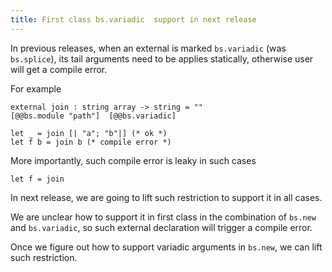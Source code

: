 ```yaml
---
title: First class bs.variadic  support in next release
---
```


In previous releases, when an external is marked `bs.variadic` (was `bs.splice`), its tail arguments need to be applies statically, otherwise user will get a compile error.

For example

```
external join : string array -> string = "" 
[@@bs.module "path"]  [@@bs.variadic]

let _ = join [| "a"; "b"|] (* ok *)
let f b = join b (* compile error *)
```

More importantly, such compile error is leaky in such cases

```
let f = join
```

In next  release, we are going to lift such restriction to support it in all cases. 

We are unclear how to support it in first class in the combination of `bs.new` and `bs.variadic`, so such external declaration will trigger a compile error.

Once we figure out how to support variadic arguments in `bs.new`, we can lift such restriction.

